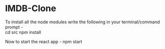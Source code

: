 # IMDB-Clone
To install all the node modules write the following in your terminal/command prompt -  
cd src
npm install

Now to start the react app -
npm start
